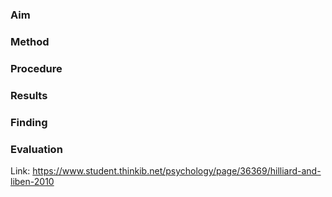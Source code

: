 ### Aim

### Method

### Procedure 

### Results 

### Finding 

### Evaluation 

Link: https://www.student.thinkib.net/psychology/page/36369/hilliard-and-liben-2010
